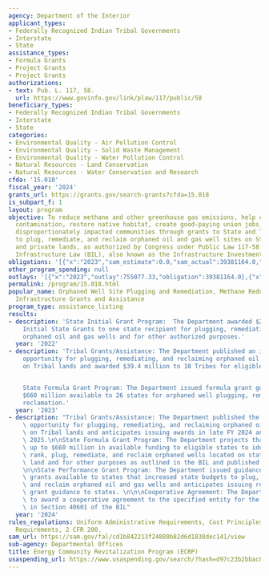 ```yaml
---
agency: Department of the Interior
applicant_types:
- Federally Recognized Indian Tribal Governments
- Interstate
- State
assistance_types:
- Formula Grants
- Project Grants
- Project Grants
authorizations:
- text: Pub. L. 117, 58.
  url: https://www.govinfo.gov/link/plaw/117/public/58
beneficiary_types:
- Federally Recognized Indian Tribal Governments
- Interstate
- State
categories:
- Environmental Quality - Air Pollution Control
- Environmental Quality - Solid Waste Management
- Environmental Quality - Water Pollution Control
- Natural Resources - Land Conservation
- Natural Resources - Water Conservation and Research
cfda: '15.018'
fiscal_year: '2024'
grants_url: https://grants.gov/search-grants?cfda=15.018
is_subpart_f: 1
layout: program
objective: To reduce methane and other greenhouse gas emissions, help clean up water
  contamination, restore native habitat, create good-paying union jobs, and benefit
  disproportionately impacted communities through grants to State and Tribal governments
  to plug, remediate, and reclaim orphaned oil and gas well sites on State, Tribal,
  and private lands, as authorized by Congress under Public Law 117-58, the Bipartisan
  Infrastructure Law (BIL), also known as the Infrastructure Investment and Jobs Act.
obligations: '[{"x":"2023","sam_estimate":0.0,"sam_actual":39381164.0,"usa_spending_actual":39381164.0},{"x":"2024","sam_estimate":0.0,"sam_actual":572223292.0,"usa_spending_actual":542181857.21},{"x":"2025","sam_estimate":0.0,"sam_actual":827000000.0,"usa_spending_actual":0.0}]'
other_program_spending: null
outlays: '[{"x":"2023","outlay":755077.33,"obligation":39381164.0},{"x":"2024","outlay":19321070.78,"obligation":577413013.05},{"x":"2025","outlay":0.0,"obligation":0.0}]'
permalink: /program/15.018.html
popular_name: Orphaned Well Site Plugging and Remediation, Methane Reduction, and
  Infrastructure Grants and Assistance
program_type: assistance_listing
results:
- description: 'State Initial Grant Program:  The Department awarded $25 million in
    Initial State Grants to one state recipient for plugging, remediating, and reclaiming
    orphaned oil and gas wells and for other authorized purposes.'
  year: '2022'
- description: 'Tribal Grants/Assistance: The Department published an initial funding
    opportunity for plugging, remediating, and reclaiming orphaned oil and gas wells
    on Tribal lands and awarded $39.4 million to 10 Tribes for eligible activities.


    State Formula Grant Program: The Department issued formula grant guidance to make
    $660 million available to 26 states for orphaned well plugging, remediation and
    reclamation.'
  year: '2023'
- description: "Tribal Grants/Assistance: The Department published the Phase 2 funding\
    \ opportunity for plugging, remediating, and reclaiming orphaned oil and gas wells\
    \ on Tribal lands and anticipates issuing awards in late FY 2024 and early FY\
    \ 2025.\n\nState Formula Grant Program: The Department projects that it will award\
    \ up to $660 million in available funding to eligible states to identify, characterize,\
    \ rank, plug, remediate, and reclaim orphaned wells located on state or private\
    \ land and for other purposes as outlined in the BIL and published program guidance.\n\
    \n\nState Performance Grant Program: The Department issued guidance to make matching\
    \ grants available to states that increased state budgets to plug, remediate,\
    \ and reclaim orphaned oil and gas wells and anticipates issuing regulatory improvement\
    \ grant guidance to states. \n\n\nCooperative Agreement: The Department is working\
    \ to award a cooperative agreement to the specified entity for the activities\
    \ in Section 40601 of the BIL"
  year: '2024'
rules_regulations: Uniform Administrative Requirements, Cost Principles and Audit
  Requirements, 2 CFR 200.
sam_url: https://sam.gov/fal/cd1b842213f24880b82d6d1838dec141/view
sub-agency: Departmental Offices
title: Energy Community Revitalization Program (ECRP)
usaspending_url: https://www.usaspending.gov/search/?hash=d97c23b2bbac0ad2f56deee6582157a8
---
```

